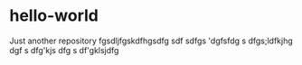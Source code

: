 # hello-world
Just another repository
fgsdljfgskdfhgsdfg sdf
sdfgs 'dgfsfdg
s dfgs;ldfkjhg dgf
s dfg'kjs dfg
s df'gklsjdfg
